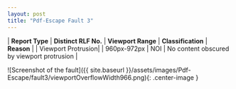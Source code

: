 ```yaml
---
layout: post
title: "Pdf-Escape Fault 3"
---
```

| **Report Type** | **Distinct RLF No.** | **Viewport Range** | **Classification** | **Reason** |
| Viewport Protrusion|  | 960px-972px | NOI | No content obscured by viewport protrusion | 

![Screenshot of the fault]({{ site.baseurl }}/assets/images/Pdf-Escape/fault3/viewportOverflowWidth966.png){: .center-image }